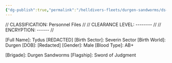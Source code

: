 ```yaml
---
{"dg-publish":true,"permalink":"/helldivers-fleets/durgen-sandworms/ds-operator-files/tydus/","noteIcon":"","created":"2024-03-22T00:29:49.192+01:00","updated":"2024-03-23T23:28:51.556+01:00"}
---
```


// CLASSIFICATION: Personnel Files // 
// CLEARANCE LEVEL: -------- // 
// ENCRYPTION: ------ // 

[Full Name]: Tydus [REDACTED] 
[Birth Sector]: Severin Sector 
[Birth World]: Durgen 
[DOB]: [Redacted] 
[Gender]: Male 
[Blood Type]: AB+ 

[Rank]: [REDACTED] 
[Callsign]: Roach 
[Service Num]: [REDACTED] 
[Brigade]: Durgen Sandworms 
[Flagship]: Sword of Judgment

[Service Record]: [REDACTED]